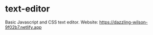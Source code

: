 # text-editor
Basic Javascript and CSS text editor.
Website: https://dazzling-wilson-9f02b7.netlify.app





